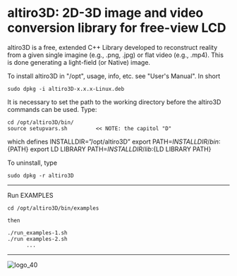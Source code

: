 # altiro3D: 2D-3D image and video conversion library for free-view LCD

altiro3D is a free, extended C++ Library developed to reconstruct reality from a given
single imagine (e.g., .png, .jpg) or flat video (e.g., .mp4). This is done generating a
light-field (or Native) image.

To install altiro3D in "/opt", usage, info, etc. see "User's Manual". In short 

	sudo dpkg -i altiro3D-x.x.x-Linux.deb

It is necessary to set the path to the working directory before the altiro3D
commands can be used. Type:

	cd /opt/altiro3D/bin/
	source setupvars.sh			<< NOTE: the capitol "D"

which defines
	INSTALLDIR=”/opt/altiro3D”
	export PATH=$INSTALLDIR/bin:${PATH}
	export LD LIBRARY PATH=$INSTALLDIR/lib:${LD LIBRARY PATH}

To uninstall, type

	sudo dpkg -r altiro3D


-------------------------------------------------

Run EXAMPLES

	cd /opt/altiro3D/bin/examples

	then

	./run_examples-1.sh
	./run examples-2.sh
	      ... 

-------------------------------------------------




![logo_40](https://user-images.githubusercontent.com/84878752/224785497-60c3ef3c-f341-4485-8194-dcfae28c8bd3.png)
